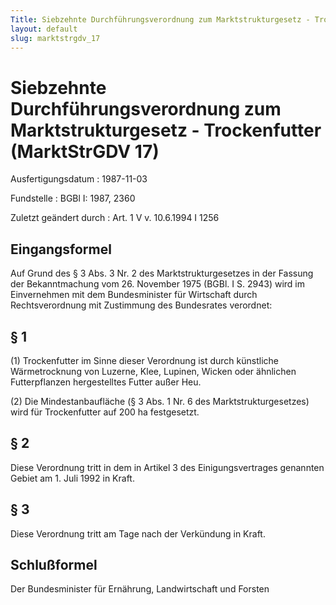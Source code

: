 ```yaml
---
Title: Siebzehnte Durchführungsverordnung zum Marktstrukturgesetz - Trockenfutter
layout: default
slug: marktstrgdv_17
---
```


# Siebzehnte Durchführungsverordnung zum Marktstrukturgesetz - Trockenfutter (MarktStrGDV 17)

Ausfertigungsdatum
:   1987-11-03

Fundstelle
:   BGBl I: 1987, 2360

Zuletzt geändert durch
:   Art. 1 V v. 10.6.1994 I 1256


## Eingangsformel

Auf Grund des § 3 Abs. 3 Nr. 2 des Marktstrukturgesetzes in der
Fassung der Bekanntmachung vom 26. November 1975 (BGBl. I S. 2943)
wird im Einvernehmen mit dem Bundesminister für Wirtschaft durch
Rechtsverordnung mit Zustimmung des Bundesrates verordnet:


## § 1

(1) Trockenfutter im Sinne dieser Verordnung ist durch künstliche
Wärmetrocknung von Luzerne, Klee, Lupinen, Wicken oder ähnlichen
Futterpflanzen hergestelltes Futter außer Heu.

(2) Die Mindestanbaufläche (§ 3 Abs. 1 Nr. 6 des
Marktstrukturgesetzes) wird für Trockenfutter auf 200 ha festgesetzt.


## § 2

Diese Verordnung tritt in dem in Artikel 3 des Einigungsvertrages
genannten Gebiet am 1. Juli 1992 in Kraft.


## § 3

Diese Verordnung tritt am Tage nach der Verkündung in Kraft.


## Schlußformel

Der Bundesminister für Ernährung, Landwirtschaft und Forsten

